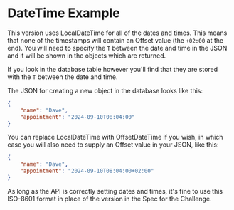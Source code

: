 # DateTime Example

This version uses LocalDateTime for all of the dates and times. This means that none of the timestamps will contain an Offset value (the `+02:00` at the end). You will need to specify the `T` between the date and time in the JSON and it will be shown in the objects which are returned.

If you look in the database table however you'll find that they are stored with the `T` between the date and time.

The JSON for creating a new object in the database looks like this:

```json
{
	"name": "Dave",
	"appointment": "2024-09-10T08:04:00"
}
```

You can replace LocalDateTime with OffsetDateTime if you wish, in which case you will also need to supply an Offset value in your JSON, like this:

```json
{
	"name": "Dave",
	"appointment": "2024-09-10T08:04:00+02:00"
}
```

As long as the API is correctly setting dates and times, it's fine to use this ISO-8601 format in place of the version in the Spec for the Challenge.